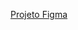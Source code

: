 




<a href="https://www.figma.com/file/tamrlN8gfDMg5WGwQkp70Z/Projeto-layout?node-id=0%3A1&t=Fcsn67nROkJYzt6q-1">Projeto Figma</a>
